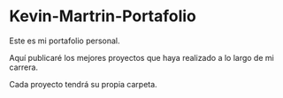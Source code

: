 # Kevin-Martrin-Portafolio
Este es mi portafolio personal.   

Aquí publicaré los mejores proyectos que haya realizado a lo largo de mi carrera. 
  
Cada proyecto tendrá su propia carpeta.
